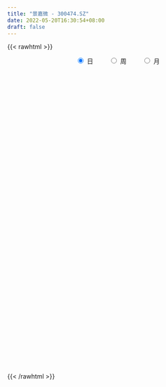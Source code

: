 ```yaml
---
title: "景嘉微 - 300474.SZ"
date: 2022-05-20T16:30:54+08:00
draft: false
---
```

{{< rawhtml >}}
    <div style="text-align: center">
        <label style="padding: 1rem;"><input style="margin-right: .5rem" type="radio" name="period" value="D" checked onclick="period_change(this)">日</label>
        <label style="padding: 1rem;"><input style="margin-right: .5rem" type="radio" name="period" value="W" onclick="period_change(this)">周</label>
        <label style="padding: 1rem;"><input style="margin-right: .5rem" type="radio" name="period" value="M" onclick="period_change(this)">月</label>
    </div>
    <div id="chart" style="height: 700px;"></div> 
    <script type="text/javascript">
        const D_v = [28089.63,23497.02,22054.94,26950.9,33173.75,23385.27,24196.84,30070.41,34593.63,49931.32,62791.79,37586.2,47664.64,37465.78,51134.41,39163.21,39671.15,32029.24,52518.43,81289.85,97414.48,51741.88,59824.78,60391.25,53774.74,50687.46,94567.24,72935.82,63298.31,60609.58,69148.51,45110.25,55586.53,52080.24,47269.47,73486.06,58840.32,50237.06,40878.83,107128.13,53230.43,81535.07,53524.91,37710.67,35153.06,29584.15,30700.8,36432.45,32743.51,44242.67,57568.71,47645.91,39974.63,66877.62,108311.68,74652.64,57815.47,68248.95,85603.83,60144.53,127829.59,101081.38,57113.21,67690.8,72175.44,45411.94,45464.93,40992.25,36850.78,38632.95,34126.26,38886.73,64297.8,64582.66,64793.81,63998.7,130034.24,86876.41,80688.02,51752.86,63939.87,44823.89,41220.91,33232.94,41720.34,42980.0,42583.0,84490.19,60132.3,69883.44,92725.87,70463.33,75273.58,56522.23,59001.93,42471.62,41260.18,31201.28,40612.06,31558.43,41482.5,47752.24,47141.8,24165.02,30789.1,50838.74,33817.85,22817.79,51257.19,44873.67,47601.25,36580.47,56331.55,30747.02,39310.91,63509.15,65231.96,50167.42,51209.06,38367.19,86052.97,56114.01,77341.55,92192.17,97067.71,60008.71,75782.99,62029.13,77122.19,143450.33,95364.07,94592.57,60710.15,66239.15,77026.04,61141.39,58381.73,55691.53,65750.02,96909.36,49298.32,43278.08,51013.89,50900.08,52003.86,48427.0,63980.18,40422.81,40050.36,39076.75,61411.41,46203.31,33120.08,61797.79,57412.87,34607.23,30578.74,34324.18,51494.54,43775.06,38953.05,38901.99,50117.29,32497.28,34730.74,33267.54,79612.5,61409.82,38635.55,43604.32,37120.27,54081.18,35152.04,27929.53,27118.78,27810.29,34861.04,31321.51,49744.37,35249.27,29239.63,38892.02,29890.3,28552.88,27698.91,38395.23,31070.01,25278.99,30384.49,35233.02,34320.97,32561.01,83784.43,102337.66,111793.84,69527.63,59793.83,47766.14,54500.62,68208.63,51352.49,62754.75,96619.46,66098.16,45126.4,33489.66,71467.55,67402.98,74795.71,67001.38,58665.07,35581.49,42820.06,34847.71,38337.02,35767.42,31582.14,35022.05,47904.41,36724.93,47450.62,32725.88,42321.54,36789.86,33069.59,24235.39,40019.03,28921.52,53397.82,28294.12,24857.71,40417.85,43912.22,39294.77,38271.73,41948.66,39507.81,47728.73,40393.51,82642.05,49645.18,52561.85,68691.87,36210.33,28837.54,32510.26,37685.78,40371.15,60341.38,52939.0]
const D_histogram = [0.0,0.0312196011,-0.0617971057,-0.0199265266,0.0488944953,0.0977542496,0.1306803806,0.1860126021,0.0863741596,0.2514850674,0.5102234062,0.5497351658,0.688119142,0.7375488367,0.8926285389,0.8648111251,0.7014419905,0.4046449924,0.4460429196,0.6904908963,1.0408113956,1.1487258796,1.1474072851,0.8749899414,0.7412448552,0.4569506245,0.8277830081,0.9912145736,1.0080812034,0.7537652212,0.5982760973,0.365374688,0.0270441715,-0.146542064,-0.2444503446,-0.0971443155,-0.3665151164,-0.7397812671,-0.8046401664,-1.2676565837,-1.5446360397,-1.3487372557,-1.0742411354,-0.87155106,-0.8341874415,-0.9247553364,-0.9610174745,-0.9080964109,-0.8957080142,-0.5837770727,-0.1744249,0.1185743692,0.2183551629,0.2091709558,0.1999792058,-0.1582738394,-0.2062676533,-0.4244006946,-0.1541162474,-0.2041682484,0.6361793881,1.1148078801,1.1284881601,0.7453504508,0.5658409346,0.3931704636,0.1984805916,-0.0864108732,-0.2346562376,-0.5506007992,-0.7789783032,-0.8525692507,-0.5712622742,-0.2596461675,0.1120211905,0.6260332179,1.9092679786,2.8455000822,2.8207189227,2.6536941174,2.0792183122,1.4196022226,0.6805285596,0.1509302994,-0.0367977261,-0.4432178158,-0.4819329203,0.1481867358,0.5189528201,0.9401147903,1.5339309567,1.9326661001,1.6445616862,1.0866474983,0.7986539734,0.2202294045,-0.3113005807,-0.6259587693,-1.0445876903,-1.0822226478,-1.4867153453,-2.0295461192,-2.6349371602,-2.8684652776,-3.0186158089,-2.4437955954,-2.1794257854,-1.8983606838,-1.1060589588,-0.3654650611,0.3359998403,0.6933276099,1.2486050604,1.4103467292,1.53454368,1.7426246854,2.1792176616,2.1319358479,2.406317803,2.2868090087,2.564751923,2.3285564463,3.9240097034,4.0375346806,4.1273129088,3.9462248848,2.645616816,1.2083485909,0.4344815683,1.8869388549,2.6428393975,3.3619498399,3.5959120941,3.3598280902,2.2352366973,0.7837412209,-0.1901655792,-0.9740623325,-1.831038401,-2.9846647798,-3.6825891959,-4.2056238331,-4.8449659126,-4.9248885342,-4.5302733559,-4.1549128346,-4.0200843016,-3.973933304,-3.7310275758,-3.6747161569,-3.8531030436,-4.2178968422,-4.019850177,-3.3745193993,-2.398396502,-1.8222384987,-1.5885528406,-1.2035420821,-1.1189240364,-0.7362667589,-0.8916472293,-0.9694778025,-1.4825316174,-1.751810212,-2.0863118187,-2.1930675098,-2.8765557931,-3.3315874986,-3.6017693453,-3.3163508204,-2.7858227185,-1.9680494655,-1.4757652581,-1.1505836355,-1.0032750717,-0.6321030617,-0.5438767053,-0.4015315665,-0.2369180322,-0.1506757445,0.029048048,0.1819335923,0.3689186936,0.3700754237,0.2481108266,0.3904851696,0.8082512241,1.0423952848,1.3599495859,1.5192226737,1.5291855908,1.3541259903,1.7303394438,2.2076055264,2.7258169025,2.8291571156,2.6720858144,2.484763545,1.9692922895,1.7876001234,1.2634363203,1.0380591405,0.3444242682,-0.1157329692,-0.3911250805,-0.7664019707,-1.3136914961,-1.4565642104,-0.9503263612,-0.6500092853,-0.1905252488,0.1727611957,0.5265144501,0.5054655013,0.398144312,0.0806473436,-0.2040668472,-0.0699371473,-0.335563518,-0.5383931921,-0.7799862458,-0.9988859726,-0.9160324355,-1.1128084171,-1.1254692116,-1.176492755,-1.0585811911,-0.8838633144,-0.4203087695,-0.0862388104,0.1142570601,0.2559984317,0.1505978381,-0.3923421847,-0.7908796556,-0.6250229539,-0.3717845625,0.1580060025,0.5509274137,1.102966461,1.3467604607,1.5595540945,1.7624584786,1.805388383,1.7544476136,1.6592965988,1.7080347219,1.5182326771,1.6123478248,1.5248110789]
const D_fast = [0.0,0.0390245014,-0.0694414818,-0.0325525344,0.0484921114,0.1217904281,0.1873866542,0.2892220262,0.2111771236,0.4391592982,0.8254534886,1.0023990396,1.3128128013,1.5466297053,1.9248665422,2.1132519096,2.1252432726,1.9296075226,2.0825161797,2.4995868805,3.1101102287,3.5052061826,3.7907394094,3.7370695511,3.7886356786,3.6185791041,4.1963572397,4.6075924486,4.8764793793,4.8106047024,4.8046846028,4.6631268655,4.3315573919,4.1213356403,3.9623147736,4.0853347238,3.7243351438,3.1661236764,2.9001047355,2.1201741723,1.4570357063,1.3157501764,1.3216860128,1.3064883233,1.1353050813,0.8135483524,0.5370318456,0.3629288065,0.1513901997,0.317376873,0.6831228208,1.0057656822,1.1601352667,1.2032437985,1.2440468499,0.8462253449,0.7466646177,0.4224314027,0.6541867881,0.553092725,1.5524852085,2.3098156705,2.6056179906,2.4088178939,2.3707686114,2.2963907563,2.1513210321,1.844826849,1.6379174253,1.1843226639,0.761200584,0.4744673239,0.6129587318,0.8596632966,1.2593359523,1.9298562842,3.6904080395,5.3380151637,6.0184137348,6.5148124588,6.4601412317,6.1554256978,5.5864841747,5.0946184894,4.8976910323,4.3804664887,4.2212681541,4.8884344941,5.3889387834,6.0451294513,7.0224283568,7.9043300252,8.0273660329,7.7411137195,7.652783688,7.1294164703,6.5200613399,6.048913459,5.3691376154,5.0609469959,4.2847754621,3.2345581584,1.9704328274,1.0197883905,0.1149839071,0.0788552217,-0.2016314147,-0.3951564841,0.1206305013,0.7698581336,1.5553229951,2.0859826672,2.9534113828,3.467739734,3.9755726047,4.6193097815,5.6007071731,6.0864093213,6.9623707272,7.4145641851,8.3336950802,8.679638715,11.256094398,12.3790030453,13.5006095007,14.3060776979,13.6668738331,12.5316927558,11.8664461253,13.7906381256,15.2072485176,16.7668464199,17.8997866976,18.5036597163,17.9378774978,16.6823173266,15.6608691317,14.6334567952,13.3187211265,11.4189285527,9.8003568376,8.2259162422,6.3753326846,5.0641879294,4.3262347687,3.6628670813,2.792674539,1.8453422105,1.1554910448,0.2931234244,-0.8485392232,-2.2678072322,-3.0747231114,-3.2730221835,-2.8964984117,-2.7759000331,-2.9393525851,-2.8552273471,-3.0503403105,-2.8517497227,-3.2300420004,-3.5502420243,-4.4339287435,-5.1411598912,-5.9972394525,-6.6522620211,-8.0548892526,-9.3428178329,-10.5134420159,-11.0571111961,-11.2230387738,-10.8972778871,-10.7739349943,-10.7363992806,-10.8399094846,-10.6267632401,-10.67450606,-10.6325438128,-10.5271597865,-10.478586435,-10.2916006305,-10.0932316881,-9.8140169134,-9.7203413274,-9.7802782179,-9.5402825825,-8.920453722,-8.4257108401,-7.7681691425,-7.2290903863,-6.8368310715,-6.6733591744,-5.86456086,-4.8353933958,-3.635727794,-2.8250983021,-2.3141481497,-1.8802795329,-1.9034277159,-1.6382198511,-1.8465245742,-1.8123869688,-2.4199157742,-2.9090062538,-3.2821796353,-3.8490570181,-4.7247694175,-5.2317831844,-4.9631269256,-4.8253121709,-4.4134594467,-4.0069827032,-3.5216008364,-3.4162834098,-3.424068521,-3.7214036536,-4.0571345562,-3.9404891431,-4.2900063933,-4.6274343655,-5.0640239805,-5.5326452005,-5.6787997723,-6.1537778582,-6.4478059557,-6.7929526877,-6.9396864216,-6.9859343735,-6.627457021,-6.3149467645,-6.085886629,-5.8801456495,-5.9478967835,-6.5889223526,-7.1851797374,-7.175578774,-7.0152865233,-6.4459944576,-5.915341193,-5.0875605305,-4.5070764156,-3.9043942582,-3.2608752545,-2.7665982543,-2.3789271202,-2.0592539853,-1.5835071818,-1.3937510573,-0.8965489534,-0.6028829295]
const D_slow = [0.0,0.0078049003,-0.0076443761,-0.0126260078,-0.000402384,0.0240361784,0.0567062736,0.1032094241,0.124802964,0.1876742308,0.3152300824,0.4526638738,0.6246936593,0.8090808685,1.0322380033,1.2484407845,1.4238012821,1.5249625302,1.6364732601,1.8090959842,2.0692988331,2.356480303,2.6433321243,2.8620796096,3.0473908234,3.1616284796,3.3685742316,3.616377875,3.8683981758,4.0568394812,4.2064085055,4.2977521775,4.3045132204,4.2678777044,4.2067651182,4.1824790393,4.0908502602,3.9059049435,3.7047449019,3.387830756,3.001671746,2.6644874321,2.3959271483,2.1780393833,1.9694925229,1.7383036888,1.4980493202,1.2710252174,1.0470982139,0.9011539457,0.8575477207,0.887191313,0.9417801037,0.9940728427,1.0440676441,1.0044991843,0.952932271,0.8468320973,0.8083030355,0.7572609734,0.9163058204,1.1950077904,1.4771298305,1.6634674431,1.8049276768,1.9032202927,1.9528404406,1.9312377223,1.8725736629,1.7349234631,1.5401788873,1.3270365746,1.184221006,1.1193094641,1.1473147618,1.3038230662,1.7811400609,2.4925150815,3.1976948121,3.8611183415,4.3809229195,4.7358234752,4.9059556151,4.9436881899,4.9344887584,4.8236843045,4.7032010744,4.7402477583,4.8699859633,5.1050146609,5.4884974001,5.9716639251,6.3828043467,6.6544662213,6.8541297146,6.9091870657,6.8313619206,6.6748722282,6.4137253057,6.1431696437,5.7714908074,5.2641042776,4.6053699875,3.8882536681,3.1335997159,2.5226508171,1.9777943707,1.5032041998,1.2266894601,1.1353231948,1.2193231548,1.3926550573,1.7048063224,2.0573930047,2.4410289247,2.8766850961,3.4214895115,3.9544734735,4.5560529242,5.1277551764,5.7689431571,6.3510822687,7.3320846946,8.3414683647,9.3732965919,10.3598528131,11.0212570171,11.3233441648,11.4319645569,11.9036992707,12.56440912,13.40489658,14.3038746035,15.1438316261,15.7026408004,15.8985761057,15.8510347109,15.6075191278,15.1497595275,14.4035933326,13.4829460336,12.4315400753,11.2202985971,9.9890764636,8.8565081246,7.8177799159,6.8127588406,5.8192755146,4.8865186206,3.9678395814,3.0045638205,1.9500896099,0.9451270657,0.1014972158,-0.4981019097,-0.9536615344,-1.3507997445,-1.651685265,-1.9314162741,-2.1154829638,-2.3383947712,-2.5807642218,-2.9513971261,-3.3893496791,-3.9109276338,-4.4591945113,-5.1783334595,-6.0112303342,-6.9116726705,-7.7407603756,-8.4372160553,-8.9292284216,-9.2981697362,-9.5858156451,-9.836634413,-9.9946601784,-10.1306293547,-10.2310122463,-10.2902417544,-10.3279106905,-10.3206486785,-10.2751652804,-10.182935607,-10.0904167511,-10.0283890445,-9.9307677521,-9.728704946,-9.4681061249,-9.1281187284,-8.74831306,-8.3660166623,-8.0274851647,-7.5949003037,-7.0429989222,-6.3615446965,-5.6542554176,-4.986233964,-4.3650430778,-3.8727200054,-3.4258199746,-3.1099608945,-2.8504461094,-2.7643400423,-2.7932732846,-2.8910545548,-3.0826550474,-3.4110779214,-3.775218974,-4.0128005643,-4.1753028857,-4.2229341979,-4.1797438989,-4.0481152864,-3.9217489111,-3.8222128331,-3.8020509972,-3.853067709,-3.8705519958,-3.9544428753,-4.0890411733,-4.2840377348,-4.5337592279,-4.7627673368,-5.0409694411,-5.322336744,-5.6164599328,-5.8811052305,-6.1020710591,-6.2071482515,-6.2287079541,-6.2001436891,-6.1361440812,-6.0984946216,-6.1965801678,-6.3943000817,-6.5505558202,-6.6435019608,-6.6040004602,-6.4662686067,-6.1905269915,-5.8538368763,-5.4639483527,-5.023333733,-4.5719866373,-4.1333747339,-3.7185505842,-3.2915419037,-2.9119837344,-2.5088967782,-2.1276940085]
const D_data = [['2021-05-11', 71.5937, 74.12, 71.4939, 74.799],['2021-05-12', 74.12, 74.6092, 73.6906, 74.8689],['2021-05-13', 73.451, 72.8718, 72.5523, 74.6891],['2021-05-14', 73.7705, 74.3896, 71.8733, 74.6192],['2021-05-17', 74.08, 75.0386, 74.08, 76.7561],['2021-05-18', 75.2383, 75.1684, 74.2098, 76.1669],['2021-05-19', 74.8589, 75.2882, 74.4695, 76.2668],['2021-05-20', 74.8888, 75.9473, 74.779, 76.3866],['2021-05-21', 75.9473, 74.0101, 72.9218, 76.3567],['2021-05-24', 73.5808, 77.6647, 73.1015, 78.0641],['2021-05-25', 77.6847, 80.3308, 77.1155, 80.7801],['2021-05-26', 80.2209, 78.8729, 78.7231, 80.6203],['2021-05-27', 78.9129, 81.1695, 78.5833, 82.0382],['2021-05-28', 80.81, 81.2394, 80.3907, 82.7372],['2021-05-31', 81.2993, 83.9054, 81.2893, 84.2549],['2021-06-01', 83.2364, 82.8271, 82.3777, 84.874],['2021-06-02', 82.5375, 81.4291, 80.6802, 83.4262],['2021-06-03', 80.8799, 79.1625, 79.0527, 81.6688],['2021-06-04', 78.7831, 83.2764, 78.2838, 84.4047],['2021-06-07', 84.864, 87.3004, 84.5345, 89.2974],['2021-06-08', 87.8696, 91.2146, 86.6414, 93.7408],['2021-06-09', 91.3644, 90.6155, 89.6669, 92.3629],['2021-06-10', 90.3659, 90.8152, 89.2375, 92.0334],['2021-06-11', 90.8152, 87.8796, 87.3404, 90.8352],['2021-06-15', 87.58, 89.587, 87.0208, 91.0149],['2021-06-16', 89.62, 87.49, 86.85, 91.46],['2021-06-17', 88.31, 96.92, 87.61, 98.28],['2021-06-18', 97.01, 97.0, 95.23, 98.6],['2021-06-21', 96.1, 96.99, 94.08, 98.38],['2021-06-22', 97.63, 94.22, 92.88, 98.01],['2021-06-23', 94.22, 95.48, 94.0, 98.67],['2021-06-24', 94.8, 94.45, 93.01, 96.56],['2021-06-25', 94.0, 92.35, 89.66, 94.77],['2021-06-28', 92.34, 93.59, 92.3, 97.48],['2021-06-29', 94.9, 94.25, 93.18, 96.44],['2021-06-30', 94.01, 97.92, 93.91, 101.05],['2021-07-01', 97.25, 92.77, 92.15, 99.48],['2021-07-02', 92.0, 89.85, 89.62, 93.8],['2021-07-05', 90.07, 92.45, 89.8, 93.36],['2021-07-06', 89.9, 85.7, 83.77, 89.9],['2021-07-07', 84.5, 85.35, 82.56, 85.95],['2021-07-08', 83.8, 90.3, 83.03, 91.18],['2021-07-09', 90.05, 91.95, 89.0, 92.92],['2021-07-12', 92.89, 91.89, 89.2, 92.89],['2021-07-13', 91.89, 90.08, 89.1, 92.3],['2021-07-14', 89.15, 87.89, 87.33, 90.19],['2021-07-15', 87.67, 87.7, 87.0, 89.18],['2021-07-16', 87.0, 88.31, 86.0, 90.24],['2021-07-19', 87.13, 87.42, 86.8, 90.9],['2021-07-20', 86.4, 91.6, 86.31, 91.85],['2021-07-21', 91.74, 94.6, 90.07, 95.33],['2021-07-22', 94.0, 95.15, 92.35, 95.65],['2021-07-23', 94.9, 94.06, 92.68, 95.62],['2021-07-26', 94.87, 93.25, 91.5, 96.8],['2021-07-27', 92.92, 93.51, 92.8, 100.81],['2021-07-28', 93.1, 88.3, 87.2, 95.27],['2021-07-29', 91.0, 91.08, 89.0, 92.2],['2021-07-30', 91.3, 88.1, 86.71, 91.69],['2021-08-02', 88.1, 94.25, 87.76, 97.8],['2021-08-03', 94.42, 90.8, 90.01, 94.8],['2021-08-04', 90.08, 104.4, 90.08, 105.48],['2021-08-05', 104.55, 104.3, 101.5, 107.49],['2021-08-06', 103.4, 100.9, 100.0, 105.99],['2021-08-09', 100.58, 95.9, 95.0, 101.49],['2021-08-10', 95.59, 97.7, 94.68, 99.13],['2021-08-11', 97.03, 97.48, 95.0, 97.69],['2021-08-12', 97.01, 96.72, 96.33, 99.58],['2021-08-13', 96.3, 94.61, 93.96, 97.94],['2021-08-16', 95.0, 95.29, 93.28, 98.9],['2021-08-17', 94.7, 91.87, 91.4, 95.76],['2021-08-18', 91.46, 91.19, 90.93, 93.8],['2021-08-19', 91.2, 91.86, 88.8, 93.0],['2021-08-20', 92.6, 96.48, 92.52, 97.7],['2021-08-23', 97.69, 98.3, 94.48, 99.69],['2021-08-24', 96.8, 101.01, 96.0, 102.5],['2021-08-25', 100.7, 105.67, 99.15, 106.34],['2021-08-26', 104.37, 121.43, 104.37, 126.0],['2021-08-27', 121.52, 125.32, 120.69, 126.49],['2021-08-30', 124.48, 118.43, 117.44, 129.0],['2021-08-31', 121.6, 118.83, 116.29, 122.5],['2021-09-01', 120.0, 114.2, 109.89, 120.77],['2021-09-02', 115.06, 111.84, 109.64, 115.5],['2021-09-03', 111.5, 108.58, 107.8, 115.0],['2021-09-06', 110.0, 108.8, 108.5, 112.48],['2021-09-07', 108.64, 111.89, 107.58, 114.6],['2021-09-08', 110.0, 108.04, 106.44, 112.19],['2021-09-09', 108.09, 111.75, 106.83, 113.48],['2021-09-10', 111.68, 122.28, 110.06, 128.4],['2021-09-13', 122.0, 122.7, 119.22, 126.15],['2021-09-14', 122.3, 126.78, 121.8, 131.94],['2021-09-15', 132.0, 133.45, 129.5, 144.86],['2021-09-16', 132.0, 135.91, 128.51, 141.5],['2021-09-17', 135.62, 129.92, 126.53, 140.93],['2021-09-22', 128.02, 126.27, 125.3, 132.5],['2021-09-23', 128.78, 129.08, 122.6, 134.2],['2021-09-24', 128.01, 124.48, 123.6, 128.86],['2021-09-27', 125.59, 123.0, 122.0, 127.5],['2021-09-28', 122.94, 124.01, 121.19, 129.0],['2021-09-29', 122.12, 120.98, 120.8, 126.66],['2021-09-30', 124.33, 124.56, 123.2, 129.19],['2021-10-08', 127.0, 118.58, 118.08, 127.78],['2021-10-11', 116.13, 113.65, 112.01, 120.07],['2021-10-12', 113.3, 108.58, 107.06, 115.82],['2021-10-13', 108.84, 109.36, 107.5, 110.8],['2021-10-14', 109.72, 107.5, 105.0, 109.88],['2021-10-15', 107.67, 115.95, 106.5, 117.09],['2021-10-18', 114.05, 112.8, 111.14, 115.91],['2021-10-19', 112.02, 113.1, 111.28, 115.37],['2021-10-20', 113.98, 121.41, 113.5, 123.58],['2021-10-21', 121.56, 124.5, 121.5, 128.8],['2021-10-22', 124.44, 128.08, 123.27, 132.0],['2021-10-25', 125.1, 127.24, 125.1, 130.38],['2021-10-26', 127.25, 133.2, 126.71, 134.56],['2021-10-27', 133.3, 131.55, 130.0, 135.74],['2021-10-28', 131.11, 133.36, 129.8, 136.77],['2021-10-29', 135.01, 137.01, 131.48, 141.5],['2021-11-01', 136.78, 143.65, 136.56, 146.18],['2021-11-02', 144.0, 140.9, 140.3, 145.57],['2021-11-03', 142.0, 147.98, 141.0, 148.5],['2021-11-04', 147.86, 146.04, 142.84, 149.37],['2021-11-05', 155.0, 154.18, 154.0, 167.85],['2021-11-08', 149.54, 150.68, 148.18, 157.7],['2021-11-09', 153.34, 180.82, 149.54, 180.82],['2021-11-10', 180.02, 171.2, 169.5, 185.6],['2021-11-11', 171.3, 176.0, 166.5, 184.0],['2021-11-12', 175.9, 177.01, 171.5, 178.5],['2021-11-15', 177.0, 163.13, 162.15, 178.57],['2021-11-16', 162.29, 157.13, 156.0, 165.18],['2021-11-17', 163.0, 161.73, 155.34, 165.0],['2021-11-18', 167.51, 194.08, 165.38, 194.08],['2021-11-19', 193.03, 194.91, 191.11, 200.91],['2021-11-22', 194.93, 202.72, 191.11, 209.65],['2021-11-23', 201.01, 204.0, 201.01, 209.63],['2021-11-24', 202.4, 203.0, 201.79, 214.44],['2021-11-25', 199.93, 192.62, 192.02, 206.9],['2021-11-26', 197.08, 185.0, 184.0, 198.0],['2021-11-29', 186.31, 186.91, 182.58, 189.02],['2021-11-30', 190.87, 186.3, 182.94, 191.91],['2021-12-01', 184.0, 182.0, 182.0, 192.04],['2021-12-02', 177.0, 173.0, 169.04, 179.99],['2021-12-03', 173.0, 173.0, 172.0, 176.58],['2021-12-06', 174.04, 170.56, 168.94, 175.0],['2021-12-07', 173.0, 164.0, 162.18, 173.47],['2021-12-08', 168.62, 166.65, 164.02, 169.69],['2021-12-09', 166.88, 171.0, 164.72, 171.25],['2021-12-10', 169.61, 170.55, 165.4, 170.58],['2021-12-13', 175.15, 166.68, 162.88, 175.7],['2021-12-14', 166.99, 163.75, 163.36, 168.5],['2021-12-15', 163.75, 164.67, 160.36, 166.57],['2021-12-16', 166.0, 160.8, 160.5, 168.77],['2021-12-17', 156.8, 155.0, 154.5, 160.85],['2021-12-20', 154.91, 148.3, 148.23, 157.8],['2021-12-21', 151.0, 151.8, 148.6, 152.5],['2021-12-22', 151.7, 156.8, 148.58, 163.33],['2021-12-23', 156.13, 163.0, 155.41, 163.7],['2021-12-24', 161.54, 160.4, 157.32, 163.0],['2021-12-27', 158.21, 156.77, 156.41, 163.33],['2021-12-28', 157.05, 159.01, 156.81, 162.5],['2021-12-29', 159.51, 155.33, 149.88, 159.94],['2021-12-30', 155.0, 159.3, 154.7, 161.81],['2021-12-31', 159.28, 152.2, 151.8, 160.8],['2022-01-04', 152.22, 151.44, 146.0, 154.99],['2022-01-05', 150.58, 143.0, 141.4, 151.42],['2022-01-06', 141.34, 142.18, 140.56, 145.88],['2022-01-07', 143.0, 137.66, 137.5, 146.0],['2022-01-10', 137.55, 137.0, 134.8, 139.73],['2022-01-11', 127.68, 124.9, 124.17, 129.97],['2022-01-12', 127.38, 121.38, 120.51, 128.39],['2022-01-13', 122.72, 118.02, 117.98, 122.75],['2022-01-14', 118.13, 121.2, 117.0, 123.08],['2022-01-17', 121.5, 122.88, 120.0, 124.3],['2022-01-18', 123.0, 126.99, 120.51, 131.03],['2022-01-19', 126.0, 123.78, 121.4, 126.49],['2022-01-20', 122.6, 121.5, 120.18, 124.3],['2022-01-21', 120.99, 118.3, 117.68, 121.78],['2022-01-24', 117.51, 120.44, 117.51, 121.59],['2022-01-25', 119.15, 116.23, 116.23, 123.2],['2022-01-26', 116.5, 115.7, 114.3, 117.34],['2022-01-27', 116.47, 115.09, 114.5, 123.77],['2022-01-28', 115.67, 113.16, 111.11, 116.95],['2022-02-07', 115.0, 113.53, 112.39, 117.05],['2022-02-08', 114.48, 112.71, 108.85, 114.53],['2022-02-09', 112.5, 112.82, 109.5, 113.48],['2022-02-10', 115.4, 109.85, 109.2, 115.8],['2022-02-11', 108.79, 106.79, 106.47, 109.66],['2022-02-14', 106.55, 108.99, 105.0, 112.82],['2022-02-15', 110.09, 113.04, 109.05, 113.4],['2022-02-16', 114.0, 111.88, 110.19, 114.2],['2022-02-17', 111.91, 114.06, 111.46, 115.5],['2022-02-18', 114.04, 113.25, 112.15, 117.5],['2022-02-21', 114.0, 111.84, 110.61, 116.18],['2022-02-22', 111.83, 109.06, 106.7, 111.84],['2022-02-23', 109.1, 116.64, 109.06, 121.09],['2022-02-24', 117.84, 120.76, 115.08, 121.21],['2022-02-25', 122.0, 125.0, 118.5, 125.57],['2022-02-28', 124.6, 122.86, 120.91, 125.8],['2022-03-01', 122.5, 120.9, 120.49, 124.58],['2022-03-02', 120.9, 120.99, 117.86, 121.58],['2022-03-03', 121.69, 116.17, 115.5, 121.69],['2022-03-04', 115.0, 119.45, 114.28, 123.49],['2022-03-07', 119.45, 114.0, 113.02, 120.0],['2022-03-08', 114.0, 116.21, 111.4, 119.3],['2022-03-09', 115.98, 108.0, 101.01, 116.97],['2022-03-10', 110.93, 107.49, 104.6, 111.56],['2022-03-11', 103.3, 107.2, 102.52, 108.08],['2022-03-14', 105.0, 103.29, 102.8, 106.88],['2022-03-15', 102.01, 97.33, 96.01, 102.6],['2022-03-16', 99.44, 98.9, 92.33, 99.81],['2022-03-17', 99.5, 106.5, 99.5, 107.19],['2022-03-18', 106.5, 104.88, 102.75, 109.68],['2022-03-21', 104.1, 108.0, 104.01, 110.88],['2022-03-22', 108.51, 108.42, 106.5, 109.17],['2022-03-23', 109.15, 109.94, 106.0, 111.64],['2022-03-24', 108.45, 105.99, 105.13, 109.0],['2022-03-25', 109.01, 104.37, 104.37, 110.31],['2022-03-28', 103.0, 100.23, 99.89, 104.5],['2022-03-29', 100.94, 98.41, 97.79, 102.78],['2022-03-30', 99.03, 102.59, 99.03, 103.26],['2022-03-31', 102.07, 96.5, 96.35, 102.27],['2022-04-01', 95.97, 95.09, 94.6, 97.6],['2022-04-06', 94.24, 92.27, 90.46, 95.06],['2022-04-07', 92.52, 89.96, 89.69, 94.0],['2022-04-08', 91.5, 91.94, 89.34, 93.22],['2022-04-11', 91.59, 86.61, 85.8, 91.66],['2022-04-12', 86.0, 86.71, 84.32, 87.38],['2022-04-13', 86.3, 84.35, 83.33, 86.3],['2022-04-14', 85.0, 84.93, 82.12, 85.92],['2022-04-15', 83.79, 84.8, 82.3, 85.52],['2022-04-18', 84.13, 88.75, 82.88, 89.58],['2022-04-19', 88.71, 88.2, 87.38, 89.8],['2022-04-20', 89.32, 87.1, 87.02, 89.86],['2022-04-21', 86.6, 86.56, 86.1, 90.12],['2022-04-22', 84.9, 82.85, 82.3, 87.46],['2022-04-25', 80.48, 74.63, 74.01, 81.8],['2022-04-26', 75.29, 72.51, 71.83, 76.21],['2022-04-27', 71.71, 77.46, 70.8, 77.78],['2022-04-28', 78.8, 78.35, 76.0, 79.83],['2022-04-29', 78.9, 82.91, 77.68, 83.6],['2022-05-05', 82.96, 83.05, 82.68, 85.4],['2022-05-06', 80.8, 87.37, 80.19, 97.0],['2022-05-09', 84.99, 85.79, 83.98, 88.68],['2022-05-10', 83.4, 87.0, 82.86, 89.5],['2022-05-11', 86.9, 88.59, 86.4, 93.0],['2022-05-12', 87.5, 88.0, 87.0, 89.99],['2022-05-13', 88.3, 87.61, 86.66, 88.8],['2022-05-16', 88.4, 87.47, 86.68, 90.35],['2022-05-17', 87.3, 90.0, 86.08, 90.17],['2022-05-18', 90.14, 87.48, 87.38, 90.54],['2022-05-19', 86.32, 91.65, 86.0, 91.79],['2022-05-20', 91.0, 90.32, 88.81, 91.49]]
const W_v = [146301.16,165985.0,126618.53,109664.56,161221.9,140164.55,131191.86,166773.01,122788.35,282351.0700000001,422337.3100000001,220065.56,376243.36,222801.04,108281.24,151352.25,279498.76,550474.96,443692.47,431895.83,293953.23,261762.24,228774.08,165181.72,157301.21,121869.69,127516.57,135369.91,190790.52,130391.09,141563.31,51780.78,36589.49,212310.68,225345.18,220163.05,278202.3,404333.8,155507.4,165508.94,350499.34,214938.02,102721.45,123674.73,129366.2,149408.47,106547.34,103807.45,90084.62,96363.5,101568.14,171960.22,130009.07,162854.44,171023.52,95140.42,83023.86,96632.7,67677.92,70518.16,222848.44,166214.02,127680.23,76836.46,95510.18,93553.44,91456.16,108237.11,77747.54,134518.86,160008.59,76081.56,76800.38,44079.64,37587.18,41127.24,71168.48,92030.39,57542.47,117867.28,78263.59,101586.92,136949.96,209493.32,317533.23,283501.76,165631.9,171465.27,168248.94,129555.34,191476.23,129726.41,40915.38,151975.0,159232.39,270889.88,202466.25,107946.6,146444.8,108625.27,84422.14,97586.72,68889.81,137858.38,205885.75,153323.03,101759.92,99289.91,226472.8,345234.96,446591.8,360718.0499999999,473591.78,547084.33,76247.45,258668.64,257077.38,181453.74,242667.23,328091.36,222528.41,299465.35,317382.4300000001,500175.82,455363.3300000001,407390.29,362502.26,215131.96,288321.72,388343.55,332200.71,296949.88,399973.48,591601.65,567410.88,348756.07,287928.95,227593.74,189649.88,186632.17,159773.89,162760.56,155161.01,133526.93,162668.77,284205.76,343008.1299999999,158303.06,226935.16,173933.4,135445.5,121459.32,258351.33,394025.2,420663.28,290252.76,225713.65,331672.33,231615.33,405978.73,227074.16,161505.99,177858.42,210182.17,176285.45,74564.78,28877.13,173430.76,123291.49,122693.74,198190.43,201564.12,130901.72,142727.07,154242.54,214802.49,211059.93,335492.33,240381.98,491520.31,376712.1200000001,346669.11,530895.6899999999,245953.66,144648.39,93913.51,240019.01,323956.74,284213.77,282778.34,328531.55,328047.94,179400.32,202713.64,196758.09,193253.15,68068.93,128923.25,145419.9,235439.73,214516.44,350662.24,271965.26,293753.18,281913.15,336297.37,169581.13,222175.43,375906.36,431772.54,271735.36,212794.52,410285.8199999999,282425.55,245006.47,368478.52,157995.78,144631.95,41482.5,200686.9,200367.75,226479.1,291028.6,382724.15,453748.71,359709.3,326030.96,245622.91,244941.51,233141.28,199125.57,156247.3,256529.73,181401.8,178986.48,154273.74,160361.74,364797.91,299796.85,321951.26,314157.28,210251.35,187000.95,122498.04,163035.39,190879.72,206751.7,123035.56,235946.77,223847.57]
const W_histogram = [0.0,0.1522051282,0.092127834,-0.1328005513,-0.0517147978,-0.0336849291,-0.1368834827,-0.0368851496,0.0438568128,0.631112225,0.9465974081,1.1728254525,1.4270982065,1.5011118691,1.3986371528,1.1195123557,1.4705641645,2.0110619239,1.9433088025,1.8294192041,1.5677846722,1.3765317992,1.1693300725,0.5952915935,0.1396355339,-0.1923682882,-0.6241746825,-1.038266172,-0.9889831449,-1.3076831021,-1.933334942,-2.2550315467,-2.2410560302,-1.7584331006,-1.0759876199,-0.7606027817,-0.3898153798,0.298035977,0.5663727363,0.6305261736,0.8786220184,0.6030559499,0.2897935567,-0.0769454128,-0.4457660159,-0.7455017401,-0.9921252931,-1.1769698967,-1.2885436013,-1.528474147,-1.336810515,-1.0342907103,-0.7403986373,-0.5074400007,-0.3167662728,-0.531794834,-0.4286638004,-0.5359538753,-0.4483935326,-0.3651600948,-0.1044704924,-0.1456852664,-0.2615140082,-0.4035099663,-0.7701855083,-0.926043871,-0.979390301,-0.7784927659,-0.7652562224,-0.5303325155,-0.443117852,-0.3044488439,-0.1730472856,-0.1439092879,-0.1572591395,-0.1543807354,-0.2462757837,-0.2097652195,-0.1993607164,-0.0109448393,0.0258177216,0.2011876475,0.4252685237,0.8800091895,1.7904681404,1.8338289817,1.8910156727,1.7240605952,1.5525601499,1.3184216964,0.9466060019,0.417774954,0.1276960815,-0.0529415005,-0.202867377,-0.1663989935,-0.0864998462,-0.2498410874,-0.4324981513,-0.3667591825,-0.3870717876,-0.3429821618,-0.4139650503,-0.2674946511,-0.1005489707,-0.1372547988,-0.2796487773,-0.2989355902,-0.0619365847,0.2865344654,0.8392180365,1.2123631532,1.752108439,2.089884486,1.9275454921,2.1242615753,1.8675582049,1.5062984119,1.0733879308,1.0075730939,0.8696430897,0.8151398114,0.4844929096,0.8816274081,1.1409890615,0.8602539867,0.2626615956,-0.1212241255,-0.3259565021,-0.2396703695,-0.212166734,-0.4228014544,-0.2421916114,0.3159043175,-0.0291387556,-0.2715021617,-0.6568655245,-0.9594354179,-1.4101991641,-1.8443282532,-1.9885942586,-1.9289057103,-1.9277261731,-1.6669787299,-1.1783590094,-0.7021295301,-0.4420952981,-0.3100382401,0.1199374573,0.1970403282,0.3110178803,0.5593143741,0.8029502988,1.9606925868,1.6221278314,1.6571581179,1.6148718956,1.6679485709,1.1127619636,0.8942958742,0.7057661191,0.3677546777,-0.4032791119,-0.5906394871,-1.0630858633,-1.4117389581,-1.5102817109,-1.6123200556,-1.8082106755,-1.8031952687,-1.5817509201,-1.5066639732,-1.4250489839,-1.2600709952,-1.0148532297,-0.8095352176,-0.5731453222,-0.1015131576,0.3764579185,0.8981245114,0.9239256022,0.7406218184,0.9739013386,0.8548459947,1.0424175208,1.1251179966,0.7668767794,1.1013127261,1.0252818478,0.9555348477,1.1945238307,1.444180221,1.3540596535,0.8212980605,0.3321894282,-0.2130061024,-0.5909615049,-0.7065621016,-0.7934389435,-0.3703738165,0.0196189853,0.5321628007,1.3817150676,1.5160188035,1.3287308567,1.2402262243,0.849136502,0.8862063861,0.4403704653,0.911445677,0.7121719105,0.6223116045,2.3254841806,2.149102544,2.7416104038,3.3919993358,3.2021064444,2.8404709403,1.9969389739,1.1048207263,1.1684464596,1.6208989881,2.8155055031,4.7674473821,6.7662613168,6.8994817098,5.7072963483,4.3433192706,2.0972577064,0.748264916,-0.83737179,-2.8909060703,-5.2460007802,-6.7893255504,-7.8704223351,-8.6656881354,-8.4015799818,-7.1305774014,-6.3828945124,-6.4154434799,-6.2869888937,-5.9345149099,-6.0062621282,-5.9352501041,-6.0195867633,-5.8519383695,-5.3935277764,-4.4838130491,-3.5980094073,-2.6077978404]
const W_fast = [0.0,0.1902564103,0.1532110746,-0.1049174485,-0.0367603945,-0.027151758,-0.1645711823,-0.0737941366,0.017912029,0.7629454974,1.3150800326,1.8345144401,2.4455617458,2.8948533756,3.1420379475,3.1427912394,3.8614840893,4.9047473296,5.3228214088,5.6662866115,5.7965982476,5.9494783244,6.0346091159,5.6093935352,5.1886463591,4.8085504649,4.2207004,3.5470423675,3.3490796084,2.7034588757,1.5944733002,0.7090188089,0.1627303179,0.2057449723,0.619193548,0.7444276908,1.0177612478,1.7801215987,2.1900515421,2.4118365229,2.8795878722,2.7547857913,2.5139717872,2.1279964645,1.6477343574,1.1616231981,0.6669683219,0.1878812442,-0.2458283608,-0.8678774432,-1.01041644,-0.9664693129,-0.8576768991,-0.7515782627,-0.640096103,-0.9880733727,-0.9921082892,-1.233386833,-1.2579248735,-1.2659814593,-1.0314094801,-1.1090455706,-1.2902528145,-1.5331262642,-2.0923481832,-2.4797175138,-2.777911519,-2.7716371753,-2.9497146875,-2.8473741094,-2.8709389089,-2.8083821117,-2.7202423748,-2.7270816992,-2.7797463356,-2.8154631154,-2.9689271096,-2.9848578502,-3.0242935262,-2.838613859,-2.7953968677,-2.5697300299,-2.2393320228,-1.5645890597,-0.2065130736,0.2953050132,0.8252456223,1.0893056936,1.3059452857,1.4014122563,1.2662480623,0.8418607529,0.5837059007,0.3898329436,0.1891902229,0.184058858,0.2423330437,0.0165315307,-0.2742500711,-0.3002008978,-0.4172814499,-0.4589373645,-0.6334115156,-0.5538147791,-0.4120063414,-0.4830258692,-0.6953320421,-0.7893527525,-0.5678378931,-0.1477332267,0.6147548535,1.2909907585,2.268763154,3.1290103226,3.4485577017,4.1763391787,4.3865253595,4.4018401695,4.2372766711,4.4233551077,4.5028358759,4.6521175504,4.442593876,5.0601352265,5.6047441453,5.5390725672,5.007145575,4.5929538225,4.3067323204,4.3331008606,4.3075628126,3.9912277287,4.1112896688,4.748361677,4.396033915,4.0857949686,3.5362152245,2.9937864767,2.1904729394,1.295261787,0.653847217,0.2313093378,-0.2494426683,-0.4054399076,-0.2114099395,0.0892871573,0.2387975648,0.2933450627,0.7533051245,0.8796680775,1.0714000996,1.459525187,1.9038986864,3.5518141211,3.6187813236,4.0681011395,4.4295328911,4.8995967091,4.6226005927,4.6277084719,4.6156202465,4.3695474745,3.497693907,3.1626736601,2.424455818,1.7228679837,1.2467548032,0.7416364446,0.0936931558,-0.3520902546,-0.526083636,-0.8276626825,-1.102309939,-1.2523496991,-1.2608452411,-1.2579110334,-1.1648074685,-0.7185535933,-0.1464680376,0.5997296832,0.8565121746,0.8583638453,1.3351187002,1.4297748549,1.8779507612,2.2419307361,2.0754087138,2.685172842,2.8654624257,3.0345991375,3.5722190781,4.1829205237,4.4313148696,4.1038777917,3.6978165165,3.0993694602,2.5736736816,2.2814325595,1.9961959816,2.3266676545,2.7215652027,3.3671497182,4.5621307521,5.0754391889,5.2203339563,5.4418858799,5.2630802831,5.5217017637,5.1859584593,5.8848950902,5.8636643014,5.9293818964,8.2139255177,8.5748195171,9.8527299779,11.3511187438,11.9617524635,12.3102346945,11.9659374716,11.3500244055,11.7057617537,12.5634390293,14.4619219201,17.6057256445,21.2961049085,23.1541957289,23.3888344545,23.1106871944,21.3889400569,20.2270134954,18.432033842,15.655773044,11.9891781391,8.7485219813,5.6998196129,2.7381317788,0.9018449369,0.3902031669,-0.4578375722,-2.0942474096,-3.5375400469,-4.6686947906,-6.2420075409,-7.6548080429,-9.2440413929,-10.5393775914,-11.4293489425,-11.6405874775,-11.6542861875,-11.3160240806]
const W_slow = [0.0,0.0380512821,0.0610832406,0.0278831027,0.0149544033,0.006533171,-0.0276876996,-0.036908987,-0.0259447838,0.1318332724,0.3684826245,0.6616889876,1.0184635392,1.3937415065,1.7434007947,2.0232788836,2.3909199248,2.8936854057,3.3795126063,3.8368674074,4.2288135754,4.5729465252,4.8652790433,5.0141019417,5.0490108252,5.0009187531,4.8448750825,4.5853085395,4.3380627533,4.0111419778,3.5278082423,2.9640503556,2.403786348,1.9641780729,1.6951811679,1.5050304725,1.4075766275,1.4820856218,1.6236788058,1.7813103492,2.0009658538,2.1517298413,2.2241782305,2.2049418773,2.0935003733,1.9071249383,1.659093615,1.3648511408,1.0427152405,0.6605967038,0.326394075,0.0678213974,-0.1172782619,-0.2441382621,-0.3233298302,-0.4562785387,-0.5634444888,-0.6974329577,-0.8095313408,-0.9008213645,-0.9269389876,-0.9633603042,-1.0287388063,-1.1296162979,-1.3221626749,-1.5536736427,-1.798521218,-1.9931444094,-2.184458465,-2.3170415939,-2.4278210569,-2.5039332679,-2.5471950893,-2.5831724112,-2.6224871961,-2.66108238,-2.7226513259,-2.7750926308,-2.8249328099,-2.8276690197,-2.8212145893,-2.7709176774,-2.6646005465,-2.4445982491,-1.996981214,-1.5385239686,-1.0657700504,-0.6347549016,-0.2466148641,0.0829905599,0.3196420604,0.4240857989,0.4560098193,0.4427744441,0.3920575999,0.3504578515,0.32883289,0.2663726181,0.1582480803,0.0665582846,-0.0302096623,-0.1159552027,-0.2194464653,-0.2863201281,-0.3114573707,-0.3457710704,-0.4156832647,-0.4904171623,-0.5059013085,-0.4342676921,-0.224463183,0.0786276053,0.516654715,1.0391258366,1.5210122096,2.0520776034,2.5189671546,2.8955417576,3.1638887403,3.4157820138,3.6331927862,3.836977739,3.9581009664,4.1785078184,4.4637550838,4.6788185805,4.7444839794,4.714177948,4.6326888225,4.5727712301,4.5197295466,4.414029183,4.3534812802,4.4324573595,4.4251726706,4.3572971302,4.1930807491,3.9532218946,3.6006721036,3.1395900403,2.6424414756,2.1602150481,1.6782835048,1.2615388223,0.9669490699,0.7914166874,0.6808928629,0.6033833029,0.6333676672,0.6826277492,0.7603822193,0.9002108128,1.1009483876,1.5911215343,1.9966534921,2.4109430216,2.8146609955,3.2316481382,3.5098386291,3.7334125977,3.9098541274,4.0017927968,3.9009730189,3.7533131471,3.4875416813,3.1346069418,2.7570365141,2.3539565002,1.9019038313,1.4511050141,1.0556672841,0.6790012908,0.3227390448,0.007721296,-0.2459920114,-0.4483758158,-0.5916621463,-0.6170404357,-0.5229259561,-0.2983948282,-0.0674134277,0.1177420269,0.3612173616,0.5749288602,0.8355332404,1.1168127396,1.3085319344,1.5838601159,1.8401805779,2.0790642898,2.3776952475,2.7387403027,3.0772552161,3.2825797312,3.3656270883,3.3123755627,3.1646351864,2.987994661,2.7896349252,2.697041471,2.7019462174,2.8349869175,3.1804156844,3.5594203853,3.8916030995,4.2016596556,4.4139437811,4.6354953776,4.745587994,4.9734494132,5.1514923908,5.3070702919,5.8884413371,6.4257169731,7.1111195741,7.959119408,8.7596460191,9.4697637542,9.9689984977,10.2452036792,10.5373152941,10.9425400412,11.6464164169,12.8382782625,14.5298435917,16.2547140191,17.6815381062,18.7673679238,19.2916823504,19.4787485794,19.2694056319,18.5466791144,17.2351789193,15.5378475317,13.5702419479,11.4038199141,9.3034249187,7.5207805683,5.9250569402,4.3211960702,2.7494488468,1.2658201193,-0.2357454127,-1.7195579387,-3.2244546296,-4.6874392219,-6.0358211661,-7.1567744283,-8.0562767802,-8.7082262403]
const W_data = [['2017-06-30', 35.6958, 35.0327, 34.7457, 37.6651],['2017-07-07', 34.7457, 37.4177, 34.716, 38.7141],['2017-07-14', 37.487, 35.1119, 33.7858, 38.1401],['2017-07-21', 34.6369, 32.2618, 30.1934, 34.6369],['2017-07-28', 31.9253, 35.6364, 31.193, 36.5171],['2017-08-04', 35.6562, 35.0822, 33.6472, 36.2499],['2017-08-11', 34.8348, 33.2613, 33.1524, 35.8541],['2017-08-18', 33.2613, 35.7254, 33.1623, 37.1901],['2017-08-25', 35.7254, 35.9729, 35.2603, 37.1109],['2017-09-01', 36.151, 44.4143, 36.0223, 44.4143],['2017-09-08', 46.3144, 44.1274, 43.306, 50.0651],['2017-09-15', 44.2263, 45.404, 43.0487, 46.0967],['2017-09-22', 46.067, 48.2244, 46.067, 52.648],['2017-09-29', 48.927, 48.2046, 45.6613, 50.4214],['2017-10-13', 49.0854, 47.3041, 47.3041, 50.1542],['2017-10-27', 47.8879, 45.3347, 43.7018, 50.2828],['2017-11-03', 45.2258, 54.7856, 43.4346, 54.7856],['2017-11-10', 56.5372, 61.3567, 55.3695, 64.1771],['2017-11-17', 62.2969, 57.0519, 56.4086, 69.2737],['2017-11-24', 56.4086, 58.0118, 56.4086, 66.7997],['2017-12-01', 56.6065, 57.0815, 52.1334, 58.7441],['2017-12-08', 57.3982, 58.5462, 52.9449, 60.09],['2017-12-15', 58.0019, 58.9618, 57.517, 62.5443],['2017-12-22', 58.7936, 53.6574, 51.4605, 58.7936],['2017-12-29', 53.2517, 53.3606, 49.4515, 53.984],['2018-01-05', 53.4397, 53.4694, 52.1136, 55.1914],['2018-01-12', 52.4798, 50.5203, 49.976, 53.4001],['2018-01-19', 50.1245, 48.452, 45.5722, 51.4605],['2018-01-26', 47.6999, 53.0934, 47.6999, 54.9341],['2018-02-02', 53.5189, 47.4228, 44.7211, 54.083],['2018-02-09', 46.6113, 40.248, 38.6745, 48.6499],['2018-02-14', 40.6241, 40.2678, 40.159, 42.1481],['2018-02-23', 40.6637, 42.2174, 40.3272, 42.4747],['2018-03-02', 42.6528, 48.1452, 42.4549, 50.0552],['2018-03-09', 48.2244, 52.935, 47.878, 54.0236],['2018-03-16', 53.9345, 50.5327, 50.3342, 55.894],['2018-03-23', 50.7411, 52.8355, 50.622, 55.8629],['2018-03-30', 52.8057, 59.8531, 52.7859, 60.1509],['2018-04-04', 61.5207, 57.7587, 56.3393, 61.5306],['2018-04-13', 57.0838, 56.8257, 54.2847, 58.1161],['2018-04-20', 56.8059, 60.8556, 55.585, 62.2353],['2018-04-27', 61.1435, 55.1085, 53.6991, 61.1435],['2018-05-04', 55.4857, 53.709, 49.8875, 55.4857],['2018-05-11', 53.4013, 51.5948, 50.761, 54.8604],['2018-05-18', 50.9496, 49.6692, 48.8354, 52.2598],['2018-05-25', 50.1158, 48.5277, 48.22, 53.2623],['2018-06-01', 48.6369, 47.2671, 46.6616, 48.885],['2018-06-08', 47.4458, 46.2149, 45.8278, 49.828],['2018-06-15', 46.1554, 45.5102, 43.2769, 46.2546],['2018-06-22', 44.865, 41.9369, 40.6961, 46.9395],['2018-06-29', 42.5821, 46.1355, 40.6961, 46.3043],['2018-07-06', 45.7583, 47.942, 44.5672, 49.6195],['2018-07-13', 47.813, 48.7361, 45.272, 49.3912],['2018-07-20', 48.7361, 48.8751, 46.9594, 52.2102],['2018-07-27', 49.9967, 49.1232, 48.5277, 53.5005],['2018-08-03', 49.1133, 43.5747, 43.4754, 49.4607],['2018-08-10', 43.2769, 46.8006, 42.5027, 46.9495],['2018-08-17', 45.8675, 43.6739, 43.0486, 47.6046],['2018-08-24', 42.7806, 45.5598, 42.7806, 45.8874],['2018-08-31', 45.5499, 45.5201, 45.4606, 47.4458],['2018-09-07', 46.6517, 48.3589, 46.6517, 51.6742],['2018-09-14', 49.6096, 44.9345, 44.9345, 51.1183],['2018-09-21', 43.8526, 43.267, 40.7458, 44.2695],['2018-09-28', 43.1081, 41.8178, 41.3215, 43.8526],['2018-10-12', 41.0237, 36.9739, 35.1178, 41.1527],['2018-10-19', 36.7754, 37.3114, 35.2369, 38.175],['2018-10-26', 37.6985, 37.0236, 35.7531, 40.309],['2018-11-02', 36.7258, 39.6341, 35.3957, 40.577],['2018-11-09', 39.505, 36.9442, 36.8052, 39.912],['2018-11-16', 36.9739, 39.5547, 36.6365, 40.4381],['2018-11-23', 39.6341, 37.8474, 37.7184, 41.1726],['2018-11-30', 37.6191, 38.4529, 37.5, 40.5473],['2018-12-07', 39.4554, 38.5422, 38.0956, 40.4877],['2018-12-14', 38.0162, 37.2022, 37.1328, 39.0087],['2018-12-21', 37.3015, 36.2196, 35.9416, 37.5099],['2018-12-28', 36.2196, 35.892, 35.624, 37.5695],['2019-01-04', 35.8424, 33.9168, 32.5668, 36.3387],['2019-01-11', 34.1351, 34.8002, 33.748, 35.9019],['2019-01-18', 34.7605, 34.0359, 33.4502, 35.0582],['2019-01-25', 34.0954, 36.3188, 34.0359, 37.103],['2019-02-01', 36.5372, 34.6314, 32.8051, 36.5372],['2019-02-15', 34.6711, 36.6365, 34.6414, 37.7382],['2019-02-22', 37.0037, 38.1948, 36.825, 39.4554],['2019-03-01', 38.8102, 43.0883, 38.8102, 43.9221],['2019-03-08', 44.5573, 53.2623, 42.8997, 53.7785],['2019-03-15', 54.8902, 46.1852, 45.4606, 58.5627],['2019-03-22', 47.277, 47.942, 46.6517, 50.5724],['2019-03-29', 47.3366, 46.1653, 43.3761, 50.2151],['2019-04-04', 46.3043, 46.4432, 46.2745, 50.2548],['2019-04-12', 46.6616, 45.6988, 44.5871, 46.8303],['2019-04-19', 46.2943, 43.267, 40.577, 46.4135],['2019-04-26', 43.2173, 39.4554, 39.2569, 43.6739],['2019-04-30', 39.7532, 40.5076, 39.2172, 40.6167],['2019-05-10', 39.6837, 40.6961, 35.3957, 41.1825],['2019-05-17', 40.7756, 40.1407, 39.9713, 42.6317],['2019-05-24', 40.7386, 42.074, 40.4496, 46.7179],['2019-05-31', 42.0839, 42.8812, 41.6056, 46.3292],['2019-06-06', 43.8179, 39.5129, 39.4132, 44.0073],['2019-06-14', 39.4431, 38.0878, 38.048, 41.4561],['2019-06-21', 37.8486, 40.5792, 37.749, 40.619],['2019-06-28', 41.1472, 39.3235, 38.616, 41.1472],['2019-07-05', 40.2702, 39.8916, 38.9648, 40.8383],['2019-07-12', 40.0012, 38.048, 37.6792, 40.051],['2019-07-19', 38.0679, 40.6689, 37.6693, 41.5358],['2019-07-26', 40.8183, 41.5857, 37.9682, 42.2334],['2019-08-02', 41.8547, 39.2438, 38.6259, 42.4327],['2019-08-09', 39.2239, 37.2109, 36.882, 39.8118],['2019-08-16', 37.2208, 38.0181, 35.8855, 38.2672],['2019-08-23', 38.2672, 41.6056, 38.2672, 42.0541],['2019-08-30', 40.8383, 44.6152, 40.8183, 46.4887],['2019-09-06', 45.1533, 50.0264, 45.0636, 52.3384],['2019-09-12', 51.0827, 51.1026, 47.844, 54.2218],['2019-09-20', 51.3219, 56.9025, 47.6347, 58.0784],['2019-09-27', 57.1018, 58.4073, 55.3579, 62.3137],['2019-09-30', 58.7661, 54.4112, 54.4112, 58.7661],['2019-10-11', 55.3579, 60.8887, 54.1222, 62.234],['2019-10-18', 60.6894, 56.9723, 55.8063, 62.0845],['2019-10-25', 56.9523, 55.7266, 53.5143, 57.7695],['2019-11-01', 55.9957, 54.1421, 54.1022, 58.5568],['2019-11-08', 54.7301, 58.6963, 53.2253, 62.0347],['2019-11-15', 57.7795, 58.497, 53.5641, 59.5234],['2019-11-22', 58.2977, 60.231, 55.8063, 64.3766],['2019-11-29', 60.6894, 56.8029, 53.4246, 62.4632],['2019-12-06', 57.5802, 67.2367, 57.5802, 68.7315],['2019-12-13', 66.7683, 68.7215, 64.4364, 71.751],['2019-12-20', 68.3627, 63.3501, 62.6326, 71.0434],['2019-12-27', 60.2409, 58.1183, 55.8661, 61.6361],['2020-01-03', 57.8094, 58.8657, 55.886, 61.1179],['2020-01-10', 58.8856, 60.0018, 57.5004, 60.7392],['2020-01-17', 59.4935, 63.7587, 59.4935, 66.1604],['2020-01-23', 63.5196, 63.7986, 62.234, 69.0603],['2020-02-07', 57.4207, 60.6993, 52.1191, 61.7856],['2020-02-14', 59.8523, 65.8814, 59.1946, 67.8944],['2020-02-21', 67.0672, 73.2757, 65.3333, 75.199],['2020-02-28', 72.6279, 63.2804, 63.0811, 76.7736],['2020-03-06', 65.0642, 63.4797, 62.9615, 68.8411],['2020-03-13', 61.7856, 60.221, 55.896, 63.7488],['2020-03-20', 60.3406, 59.3241, 55.6867, 60.7392],['2020-03-27', 56.9523, 55.0091, 52.6174, 57.9389],['2020-04-03', 54.3414, 51.9896, 50.3253, 54.3514],['2020-04-10', 53.016, 52.9263, 51.9098, 55.5074],['2020-04-17', 52.9263, 54.0225, 52.0294, 55.2981],['2020-04-24', 54.1919, 52.1789, 51.8202, 55.1885],['2020-04-30', 52.2387, 54.9094, 48.7508, 55.5074],['2020-05-08', 54.5606, 58.8159, 54.5009, 59.2045],['2020-05-15', 58.8159, 60.6495, 57.7994, 63.5694],['2020-05-22', 62.2838, 59.5832, 58.0984, 64.7254],['2020-05-29', 59.3839, 58.8327, 57.8791, 60.9684],['2020-06-05', 59.3619, 64.1048, 59.3619, 66.2217],['2020-06-12', 64.4044, 61.279, 60.8896, 65.1034],['2020-06-19', 60.8796, 62.5671, 59.5216, 62.7768],['2020-06-24', 62.6071, 65.7025, 62.6071, 66.7509],['2020-07-03', 65.7025, 67.6696, 63.0664, 69.9661],['2020-07-10', 68.8977, 84.235, 67.6196, 85.0338],['2020-07-17', 85.6329, 69.397, 68.6581, 89.3574],['2020-07-24', 70.3955, 74.8888, 69.6965, 80.3707],['2020-07-31', 73.9103, 75.5878, 71.4839, 78.164],['2020-08-07', 78.2938, 78.5634, 76.147, 83.556],['2020-08-14', 77.6847, 71.1743, 69.2472, 81.3393],['2020-08-21', 73.9802, 74.6192, 72.3925, 86.1222],['2020-08-28', 74.8389, 75.0786, 70.5752, 75.5878],['2020-09-04', 75.0885, 72.772, 70.8249, 75.2583],['2020-09-11', 72.3526, 64.8837, 63.7354, 73.5508],['2020-09-18', 64.8837, 69.7465, 63.9451, 72.7919],['2020-09-25', 69.397, 64.2346, 63.6555, 71.6137],['2020-09-30', 64.2546, 63.0364, 62.4872, 65.2831],['2020-10-09', 64.5542, 64.2047, 63.6954, 65.3031],['2020-10-16', 64.4843, 62.7269, 62.5272, 67.5897],['2020-10-23', 63.316, 59.6714, 59.2121, 63.7853],['2020-10-30', 59.4717, 60.4603, 57.914, 62.7169],['2020-11-06', 60.7398, 62.6071, 56.9155, 63.0864],['2020-11-13', 62.9565, 60.4603, 58.5131, 67.2002],['2020-11-20', 60.2106, 59.8611, 57.3648, 61.4188],['2020-11-27', 60.4003, 60.5202, 58.0339, 62.3075],['2020-12-04', 60.5102, 61.7084, 59.7213, 62.7668],['2020-12-11', 62.008, 61.6485, 58.5631, 65.0434],['2020-12-18', 62.1378, 62.6071, 61.5986, 65.4828],['2020-12-25', 61.9081, 67.1204, 60.4902, 68.2587],['2020-12-31', 66.6011, 69.8064, 65.3031, 70.3955],['2021-01-08', 69.7964, 73.5209, 69.0275, 82.0881],['2021-01-15', 73.8903, 69.4968, 68.069, 77.3851],['2021-01-22', 69.8962, 67.1204, 65.9721, 74.3896],['2021-01-29', 69.8962, 73.2013, 69.8962, 81.0597],['2021-02-05', 72.103, 69.8962, 66.721, 74.09],['2021-02-10', 70.745, 74.789, 69.7565, 76.6862],['2021-02-19', 75.1984, 75.2183, 73.7405, 78.3836],['2021-02-26', 74.3996, 69.8763, 69.1973, 78.2738],['2021-03-05', 69.8962, 79.4521, 69.8962, 81.2793],['2021-03-12', 79.3023, 76.107, 68.4284, 79.7816],['2021-03-19', 75.3881, 76.8659, 69.8863, 77.7646],['2021-03-26', 76.3367, 82.3777, 73.6507, 82.3977],['2021-04-02', 82.4776, 85.2634, 77.0356, 86.8611],['2021-04-09', 85.3533, 82.9768, 80.8799, 85.533],['2021-04-16', 82.218, 77.0656, 75.4879, 82.837],['2021-04-23', 76.3966, 75.7775, 73.6507, 78.833],['2021-04-30', 76.2368, 72.7919, 71.7036, 77.7446],['2021-05-07', 72.6921, 72.5223, 70.2757, 73.8604],['2021-05-14', 71.9332, 74.3896, 71.2542, 74.8689],['2021-05-21', 74.08, 74.0101, 72.9218, 76.7561],['2021-05-28', 73.5808, 81.2394, 73.1015, 82.7372],['2021-06-04', 81.2993, 83.2764, 78.2838, 84.874],['2021-06-11', 84.864, 87.8796, 84.5345, 93.7408],['2021-06-18', 87.58, 97.0, 86.85, 98.6],['2021-06-25', 96.1, 92.35, 89.66, 98.67],['2021-07-02', 92.34, 89.85, 89.62, 101.05],['2021-07-09', 90.07, 91.95, 82.56, 93.36],['2021-07-16', 92.89, 88.31, 86.0, 92.89],['2021-07-23', 87.13, 94.06, 86.31, 95.65],['2021-07-30', 94.87, 88.1, 86.71, 100.81],['2021-08-06', 88.1, 100.9, 87.76, 107.49],['2021-08-13', 100.58, 94.61, 93.96, 101.49],['2021-08-20', 95.0, 96.48, 88.8, 98.9],['2021-08-27', 97.69, 125.32, 94.48, 126.49],['2021-09-03', 124.48, 108.58, 107.8, 129.0],['2021-09-10', 110.0, 122.28, 106.44, 128.4],['2021-09-17', 122.0, 129.92, 119.22, 144.86],['2021-09-24', 128.02, 124.48, 122.6, 134.2],['2021-09-30', 125.59, 124.56, 120.8, 129.19],['2021-10-08', 127.0, 118.58, 118.08, 127.78],['2021-10-15', 116.13, 115.95, 105.0, 120.07],['2021-10-22', 114.05, 128.08, 111.14, 132.0],['2021-10-29', 125.1, 137.01, 125.1, 141.5],['2021-11-05', 136.78, 154.18, 136.56, 167.85],['2021-11-12', 149.54, 177.01, 148.18, 185.6],['2021-11-19', 177.0, 194.91, 155.34, 200.91],['2021-11-26', 194.93, 185.0, 184.0, 214.44],['2021-12-03', 186.31, 173.0, 169.04, 192.04],['2021-12-10', 174.04, 170.55, 162.18, 175.0],['2021-12-17', 175.15, 155.0, 154.5, 175.7],['2021-12-24', 154.91, 160.4, 148.23, 163.7],['2021-12-31', 158.21, 152.2, 149.88, 163.33],['2022-01-07', 152.22, 137.66, 137.5, 154.99],['2022-01-14', 137.55, 121.2, 117.0, 139.73],['2022-01-21', 121.5, 118.3, 117.68, 131.03],['2022-01-28', 117.51, 113.16, 111.11, 123.77],['2022-02-11', 115.0, 106.79, 106.47, 117.05],['2022-02-18', 106.55, 113.25, 105.0, 117.5],['2022-02-25', 114.0, 125.0, 106.7, 125.57],['2022-03-04', 124.6, 119.45, 114.28, 125.8],['2022-03-11', 119.45, 107.2, 101.01, 120.0],['2022-03-18', 105.0, 104.88, 92.33, 109.68],['2022-03-25', 104.1, 104.37, 104.01, 111.64],['2022-04-01', 103.0, 95.09, 94.6, 104.5],['2022-04-08', 94.24, 91.94, 89.34, 95.06],['2022-04-15', 91.59, 84.8, 82.12, 91.66],['2022-04-22', 84.13, 82.85, 82.3, 90.12],['2022-04-29', 80.48, 82.91, 70.8, 83.6],['2022-05-06', 82.96, 87.37, 80.19, 97.0],['2022-05-13', 84.99, 87.61, 82.86, 93.0],['2022-05-20', 88.4, 90.32, 86.0, 91.79]]
const M_v = [141.42,249113.61,1416125.7999999996,1402392.4900000002,851867.3500000001,868038.8099999999,412389.54,582528.42,1135091.4199999997,433182.65,293518.98,363735.97,778533.08,335929.51,299745.97,782294.7800000001,587135.3399999999,726706.89,1334363.8699999999,310927.61,1891360.9600000002,869879.42,663373.39,402433.04,1210419.9399999999,886453.6999999998,595225.1,408316.7999999999,672478.24,376362.07,593579.15,322252.6899999999,514860.75,199594.44,400200.86,434425.7400000001,968407.9700000002,659922.3,784563.5199999999,447438.8099999999,605983.4,830317.88,1904233.4099999999,910594.7700000001,1196739.77,1819112.2200000002,1130317.4199999999,1855935.8900000001,1123963.1099999999,727820.0900000002,948185.72,754640.1299999999,1492139.47,1235793.4299999997,760943.9300000003,448293.12,709638.3199999999,1119724.2899999998,1745797.2299999995,724534.5699999999,1398305.9300000002,921347.6099999999,628986.22,1252598.48,1213037.6699999999,1459029.1200000001,1066097.3899999999,669016.25,1601284.0199999996,1134788.9700000002,773165.3100000002,748961.02,1226905.1299999999,719889.78,582829.9]
const M_histogram = [0.0,3.2826338462,5.3582566277,7.0160450539,6.7060376361,6.6868588812,5.6255434536,4.6287101372,3.7038965058,2.4032301801,0.8324277959,-0.1729532526,-1.1472441937,-2.2889842166,-3.4238754479,-3.6345734225,-3.6477124854,-3.2059350546,-2.326882889,-1.8359833497,-0.8741529348,-0.4423946699,-0.60828401,-0.7376481136,-0.0032249523,0.104576648,-0.3446226468,-0.7689490976,-0.9395809854,-1.1846267325,-1.555147881,-2.013657636,-2.1762655899,-2.3571973186,-2.5493263373,-1.9572451246,-1.2612870097,-1.1311627443,-0.8473965508,-0.8587963872,-0.7092172278,-0.3600289052,0.5006243004,1.0263350439,1.4330512365,1.7043421866,2.1181325653,2.2156809645,1.3486822676,0.9637609184,0.8943319925,1.3078672825,2.0007388241,2.1313117559,1.4191883756,0.6883531174,0.2176621132,0.3891908258,0.6443089879,0.5081288523,0.9069006993,0.6799940098,1.1564757242,2.231355287,2.0987978654,3.7994138958,4.9557772008,6.1279544483,9.5856719878,8.9510599657,5.4490619313,3.4314758387,0.1409696056,-2.9602542684,-4.4333503882]
const M_fast = [0.0,4.1032923077,7.5184792461,10.9302789358,12.296780927,13.9493168925,14.2943873282,14.4547315462,14.4558920412,13.7560332605,12.3933378253,11.3447184636,10.0836164741,8.3696303971,6.3787703037,5.2594289736,4.3343617893,3.9746554565,4.2719868999,4.3038906017,5.0471827829,5.3683423803,5.0503820377,4.7366059057,5.4702228289,5.6041685913,5.0688136348,4.4522499095,4.0467227754,3.5055203452,2.7462122264,1.7842880624,1.077613711,0.3073826527,-0.5220779503,-0.4193080188,-0.0386716563,-0.191338077,-0.1194210211,-0.3455199544,-0.373245102,-0.1140640056,0.871745275,1.6540397795,2.4190187813,3.1163952781,4.059718798,4.7111874384,4.1813593084,4.0373781888,4.191532261,4.9320343716,6.1250906192,6.78849149,6.4311652036,5.8724182248,5.4561427488,5.7249691679,6.141164577,6.1320166545,6.7575136764,6.7006054892,7.4662061347,9.0989245193,9.491066564,12.1415360683,14.5368436735,17.2410095331,23.0951450695,24.6982980388,22.5585654873,21.3988483544,18.1435845227,14.3022970816,11.7208633647]
const M_slow = [0.0,0.8206584615,2.1602226185,3.9142338819,5.5907432909,7.2624580113,8.6688438746,9.8260214089,10.7519955354,11.3528030804,11.5609100294,11.5176717162,11.2308606678,10.6586146137,9.8026457517,8.8940023961,7.9820742747,7.1805905111,6.5988697888,6.1398739514,5.9213357177,5.8107370502,5.6586660477,5.4742540193,5.4734477812,5.4995919432,5.4134362815,5.2211990071,4.9863037608,4.6901470777,4.3013601074,3.7979456984,3.2538793009,2.6645799713,2.027248387,1.5379371058,1.2226153534,0.9398246673,0.7279755296,0.5132764328,0.3359721259,0.2459648996,0.3711209747,0.6277047356,0.9859675448,1.4120530914,1.9415862327,2.4955064739,2.8326770408,3.0736172704,3.2972002685,3.6241670891,4.1243517951,4.6571797341,5.011976828,5.1840651074,5.2384806357,5.3357783421,5.4968555891,5.6238878022,5.850612977,6.0206114794,6.3097304105,6.8675692323,7.3922686986,8.3421221725,9.5810664727,11.1130550848,13.5094730818,15.7472380732,17.109503556,17.9673725157,18.0026149171,17.26255135,16.1542137529]
const M_data = [['2016-03-31', 8.0879, 9.7036, 8.0879, 9.7036],['2016-04-29', 10.6719, 61.1413, 10.6719, 65.2717],['2016-05-31', 58.3004, 64.2391, 46.1314, 65.9832],['2016-06-30', 64.6739, 74.5405, 61.5119, 85.2668],['2016-07-29', 76.9071, 59.7233, 57.4209, 83.004],['2016-08-31', 58.3004, 68.7747, 55.3409, 73.9872],['2016-09-30', 68.7698, 58.8629, 56.4581, 70.3953],['2016-10-31', 58.9915, 59.5259, 57.9029, 66.0871],['2016-11-30', 59.6744, 60.0306, 56.7352, 71.154],['2016-12-30', 60.6343, 53.3111, 49.5307, 60.6343],['2017-01-26', 53.6376, 45.0675, 41.9601, 54.4096],['2017-02-28', 45.0477, 47.0764, 43.6325, 48.0958],['2017-03-31', 47.1061, 43.1872, 42.7518, 52.6282],['2017-04-28', 42.7518, 35.5275, 33.3404, 44.5331],['2017-05-31', 35.5473, 28.6001, 26.8782, 35.9729],['2017-06-30', 28.1944, 35.0327, 26.6308, 38.9912],['2017-07-31', 34.7457, 35.1812, 30.1934, 38.7141],['2017-08-31', 35.3593, 40.3767, 33.1524, 40.921],['2017-09-29', 41.8611, 48.2046, 40.921, 52.648],['2017-10-31', 49.0854, 46.2946, 43.4346, 50.2828],['2017-11-30', 47.0072, 55.9138, 47.0072, 69.2737],['2017-12-29', 56.8044, 53.3606, 49.4515, 62.5443],['2018-01-31', 53.4397, 46.9874, 45.5722, 55.1914],['2018-02-28', 46.8884, 46.8983, 38.6745, 48.927],['2018-03-30', 46.4134, 59.8531, 45.9186, 60.1509],['2018-04-27', 61.5207, 55.1085, 53.6991, 62.2353],['2018-05-31', 55.4857, 47.8825, 46.6616, 55.4857],['2018-06-29', 47.684, 46.1355, 40.6961, 49.828],['2018-07-31', 45.7583, 47.7435, 44.5672, 53.5005],['2018-08-31', 47.2472, 45.5201, 42.5027, 48.8155],['2018-09-28', 46.6517, 41.8178, 40.7458, 51.6742],['2018-10-31', 41.0237, 37.6092, 35.1178, 41.1527],['2018-11-30', 38.8499, 38.4529, 36.6365, 41.1726],['2018-12-28', 39.4554, 35.892, 35.624, 40.4877],['2019-01-31', 35.8424, 33.1028, 32.5668, 37.103],['2019-02-28', 33.1525, 42.463, 33.1525, 43.1776],['2019-03-29', 42.6813, 46.1653, 42.4332, 58.5627],['2019-04-30', 46.3043, 40.5076, 39.2172, 50.2548],['2019-05-31', 39.6837, 42.8812, 35.3957, 46.7179],['2019-06-28', 43.8179, 39.3235, 37.749, 44.0073],['2019-07-31', 40.2702, 41.1472, 37.6693, 42.4327],['2019-08-30', 40.8383, 44.6152, 35.8855, 46.4887],['2019-09-30', 45.1533, 54.4112, 45.0636, 62.3137],['2019-10-31', 55.3579, 54.6603, 53.5143, 62.234],['2019-11-29', 54.1022, 56.8029, 53.2253, 64.3766],['2019-12-31', 57.5802, 58.3774, 55.8661, 71.751],['2020-01-23', 58.8557, 63.7986, 57.5004, 69.0603],['2020-02-28', 57.4207, 63.2804, 52.1191, 76.7736],['2020-03-31', 65.0642, 50.9133, 50.3253, 68.8411],['2020-04-30', 50.9133, 54.9094, 48.7508, 55.5074],['2020-05-29', 54.5606, 58.8327, 54.5009, 64.7254],['2020-06-30', 59.3619, 67.2002, 59.3619, 67.4],['2020-07-31', 67.3301, 75.5878, 65.8423, 89.3574],['2020-08-31', 78.2938, 73.0615, 69.2472, 86.1222],['2020-09-30', 72.6921, 63.0364, 62.4872, 74.5593],['2020-10-30', 64.5542, 60.4603, 57.914, 67.5897],['2020-11-30', 60.7398, 61.5686, 56.9155, 67.2002],['2020-12-31', 61.2591, 69.8064, 58.5631, 70.3955],['2021-01-29', 69.7964, 73.2013, 65.9721, 82.0881],['2021-02-26', 72.103, 69.8763, 66.721, 78.3836],['2021-03-31', 69.8962, 78.6832, 68.4284, 84.3748],['2021-04-30', 77.9942, 72.7919, 71.7036, 86.8611],['2021-05-31', 72.6921, 83.9054, 70.2757, 84.2549],['2021-06-30', 83.2364, 97.92, 78.2838, 101.05],['2021-07-30', 97.25, 88.1, 82.56, 100.81],['2021-08-31', 88.1, 118.83, 87.76, 129.0],['2021-09-30', 120.0, 124.56, 106.44, 144.86],['2021-10-29', 127.0, 137.01, 105.0, 141.5],['2021-11-30', 136.78, 186.3, 136.56, 214.44],['2021-12-31', 184.0, 152.2, 148.23, 192.04],['2022-01-28', 152.22, 113.16, 111.11, 154.99],['2022-02-28', 115.0, 122.86, 105.0, 125.8],['2022-03-31', 122.5, 96.5, 92.33, 124.58],['2022-04-29', 95.97, 82.91, 70.8, 97.6],['2022-05-31', 82.96, 90.32, 80.19, 97.0]]
        const D_a = [null,null,null,null,null,null,null,null,null,null,null,null,null,null,null,null,null,null,null,null,null,null,null,null,null,null,null,null,null,null,null,null,null,null,null,101.05,null,null,null,null,82.56,null,null,null,null,null,null,null,null,null,null,null,null,null,null,null,null,null,null,null,null,107.49,null,null,null,null,null,null,null,null,null,88.8,null,null,null,null,null,null,129.0,null,null,null,null,null,null,106.44,null,null,null,null,144.86,null,null,null,null,null,null,null,null,null,null,null,null,null,105.0,null,null,null,null,null,null,null,null,null,null,null,null,null,null,null,null,null,null,185.6,null,null,null,null,155.34,null,null,null,null,214.44,null,null,null,null,null,null,null,null,null,null,null,null,null,null,null,null,null,148.23,null,null,null,null,null,null,null,161.81,null,null,null,null,null,null,null,null,null,null,null,null,null,null,null,null,null,null,null,null,null,null,null,null,null,105.0,null,null,null,null,null,null,null,null,null,125.8,null,null,null,null,null,null,null,null,null,null,null,92.33,null,null,null,null,null,null,null,null,null,103.26,null,null,null,null,null,null,null,null,null,null,null,null,null,null,null,null,null,70.8,null,null,null,null,null,null,93.0,null,null,null,null,null,null,null]
const W_a = [null,null,null,30.1934,null,null,null,null,null,null,null,null,null,null,null,null,null,null,69.2737,null,null,null,null,null,null,null,null,null,null,null,38.6745,null,null,null,null,null,null,null,null,null,62.2353,null,null,null,null,null,null,null,null,40.6961,null,null,null,null,53.5005,null,null,null,null,null,null,null,null,null,35.1178,null,null,null,null,null,41.1726,null,null,null,null,null,32.5668,null,null,null,null,null,null,null,null,58.5627,null,null,null,null,null,null,null,35.3957,null,null,null,null,null,null,null,null,null,null,null,null,null,null,null,null,null,null,null,62.3137,null,null,null,53.5143,null,null,null,null,null,null,71.751,null,null,null,null,null,null,null,null,null,null,null,null,null,null,null,null,null,null,48.7508,null,null,null,null,null,null,null,null,null,null,89.3574,null,null,null,null,null,null,null,null,null,null,null,null,null,null,null,56.9155,null,null,null,null,null,null,null,null,82.0881,null,null,null,66.721,null,null,null,null,null,null,null,86.8611,null,null,null,null,70.2757,null,null,null,null,null,null,null,null,null,null,null,null,null,null,null,null,null,null,null,null,null,null,null,null,null,null,null,null,214.44,null,null,null,null,null,null,null,null,null,null,null,null,null,null,null,null,null,null,null,null,70.8,null,null,null]
const M_a = [null,null,null,85.2668,null,null,null,null,null,null,null,null,null,null,null,26.6308,null,null,null,null,69.2737,null,null,null,null,null,null,null,null,null,null,null,null,null,32.5668,null,null,null,null,null,null,null,null,null,null,null,null,null,null,null,null,null,89.3574,null,null,null,null,null,null,null,null,null,70.2757,null,null,null,null,null,214.44,null,null,null,null,null,null]
        const D_b = [[{ coord: ['2021-06-30', 101.05] }, { coord: ['2021-08-19', 88.8] }],[{ coord: ['2021-08-30', 129.0] }, { coord: ['2021-10-14', 106.44] }],[{ coord: ['2021-11-10', 185.6] }, { coord: ['2021-12-30', 155.34] }],[{ coord: ['2022-03-16', 93.0] }, { coord: ['2022-05-11', 92.33] }]]
const W_b = [[{ coord: ['2017-07-21', 62.2353] }, { coord: ['2020-11-06', 38.6745] }],[{ coord: ['2021-01-08', 82.0881] }, { coord: ['2021-11-26', 70.2757] }]]
const M_b = [[{ coord: ['2016-06-30', 69.2737] }, { coord: ['2019-01-31', 32.5668] }]]
    </script>
{{< /rawhtml >}}
